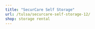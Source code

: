 ```yaml
---
title: "SecurCare Self Storage"
url: /tulsa/securcare-self-storage-12/
shop: storage rental
---
```

